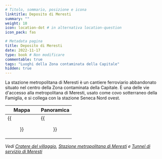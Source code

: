 ```yaml
---
# Titolo, sommario, posizione e icona
linktitle: Deposito di Meresti
summary: ""
weight: 10
icon: location-dot # in alternativa location-question
icon_pack: fas

# Metadata pagina
title: Deposito di Meresti
date: 2022-11-17
type: book # Non modificare
commentable: true
tags: "Luoghi della Zona contaminata della Capitale"
hidden: true
---
```




La stazione metropolitana di Meresti è un cantiere ferroviario abbandonato situato nel centro della Zona contaminata della Capitale. È una delle vie d'accesso alla metropolitana di Meresti, usato come covo sotterraneo della Famiglia, e si collega con la stazione Seneca Nord ovest. 

| Mappa                                         | Panoramica                                |
| --------------------------------------------- | ----------------------------------------- |
| {{<figure src="fo3/Meresti_Trainyard_loc.webp">}} | {{<figure src="fo3/Meresti_Trainyard.webp">}} |

*Vedi [Cratere del villaggio](../cratere-del-villaggio), [Stazione metropolitana di Meresti](stazione-metropolitana-di-meresti) e [Tunnel di servizio di Meresti](tunnel-di-servizio-di-meresti)*


